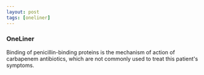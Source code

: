 ```yaml
---
layout: post
tags: [oneliner]
---
```



### OneLiner

Binding of penicillin-binding proteins is the mechanism of action of carbapenem antibiotics, which are not commonly used to treat this patient's symptoms.
